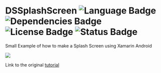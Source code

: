 # DSSplashScreen ![Language Badge](https://img.shields.io/badge/Language-Xamarin-red.svg) ![Dependencies Badge](https://img.shields.io/badge/Dependencies-None-brightgreen.svg) ![License Badge](https://img.shields.io/badge/License-MIT-blue.svg) ![Status Badge](https://img.shields.io/badge/Status-Stable-brightgreen.svg)


Small Example of how to make a Splash Screen using Xamarin Android

![](http://g.recordit.co/8FBOlRqjCL.gif)

Link to the original [tutorial](https://www.xamarinbrasil.com.br/disiqueira/xamarin/xamarin-android/criando-splash-screen-no-xamarin-android/)
